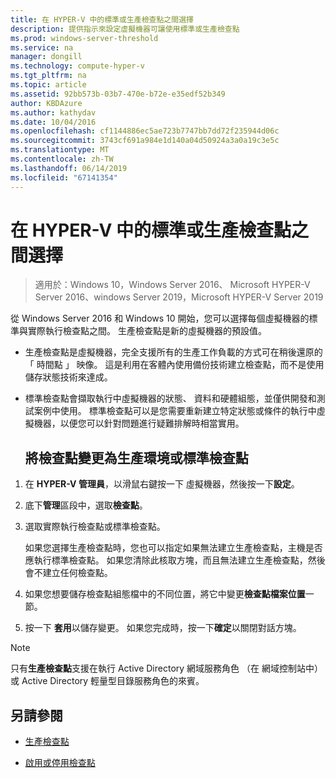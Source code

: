 ```yaml
---
title: 在 HYPER-V 中的標準或生產檢查點之間選擇
description: 提供指示來設定虛擬機器可讓使用標準或生產檢查點
ms.prod: windows-server-threshold
ms.service: na
manager: dongill
ms.technology: compute-hyper-v
ms.tgt_pltfrm: na
ms.topic: article
ms.assetid: 92bb573b-03b7-470e-b72e-e35edf52b349
author: KBDAzure
ms.author: kathydav
ms.date: 10/04/2016
ms.openlocfilehash: cf1144886ec5ae723b7747bb7dd72f235944d06c
ms.sourcegitcommit: 3743cf691a984e1d140a04d50924a3a0a19c3e5c
ms.translationtype: MT
ms.contentlocale: zh-TW
ms.lasthandoff: 06/14/2019
ms.locfileid: "67141354"
---
```

# <a name="choose-between-standard-or-production-checkpoints-in-hyper-v"></a>在 HYPER-V 中的標準或生產檢查點之間選擇

>適用於：Windows 10，Windows Server 2016、 Microsoft HYPER-V Server 2016、windows Server 2019，Microsoft HYPER-V Server 2019

  
從 Windows Server 2016 和 Windows 10 開始，您可以選擇每個虛擬機器的標準與實際執行檢查點之間。 生產檢查點是新的虛擬機器的預設值。
  
- 生產檢查點是虛擬機器，完全支援所有的生產工作負載的方式可在稍後還原的 「 時間點 」 映像。 這是利用在客體內使用備份技術建立檢查點，而不是使用儲存狀態技術來達成。  
  
- 標準檢查點會擷取執行中虛擬機器的狀態、 資料和硬體組態，並僅供開發和測試案例中使用。 標準檢查點可以是您需要重新建立特定狀態或條件的執行中虛擬機器，以便您可以針對問題進行疑難排解時相當實用。  
 
  ## <a name="change-checkpoints-to-production-or-standard-checkpoints"></a>將檢查點變更為生產環境或標準檢查點  
  
1.  在  **HYPER-V 管理員**，以滑鼠右鍵按一下 虛擬機器，然後按一下**設定**。  
  
2.  底下**管理**區段中，選取**檢查點**。  
  
3.  選取實際執行檢查點或標準檢查點。  
  
    如果您選擇生產檢查點時，您也可以指定如果無法建立生產檢查點，主機是否應執行標準檢查點。 如果您清除此核取方塊，而且無法建立生產檢查點，然後會不建立任何檢查點。  
  
4.  如果您想要儲存檢查點組態檔中的不同位置，將它中變更**檢查點檔案位置**一節。  
  
5.  按一下 **套用**以儲存變更。 如果您完成時，按一下**確定**以關閉對話方塊。  
  
> [!NOTE]
> 只有**生產檢查點**支援在執行 Active Directory 網域服務角色 （在 網域控制站中） 或 Active Directory 輕量型目錄服務角色的來賓。

## <a name="see-also"></a>另請參閱  
  
-   [生產檢查點](../What-s-new-in-Hyper-V-on-Windows.md#production-checkpoints-new)  
  
-   [啟用或停用檢查點](Enable-or-disable-checkpoints-in-Hyper-V.md)  
  


